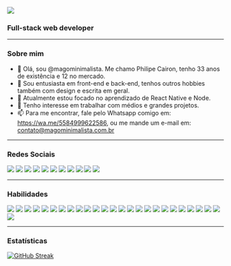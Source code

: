 ![](https://hits.seeyoufarm.com/api/count/incr/badge.svg?url=https%3A%2F%2Fgithub.com%2Fmagominimalista1212%2Fhit-counter)
### Full-stack web developer 

---

### Sobre mim

- 👋 Olá, sou @magominimalista. Me chamo Philipe Cairon, tenho 33 anos de existência e 12 no mercado.
- 👀 Sou entusiasta em front-end e back-end, tenhos outros hobbies também com design e escrita em geral.
- 🌱 Atualmente estou focado no aprendizado de React Native e Node.
- 💞️ Tenho interesse em trabalhar com médios e grandes projetos.
- 📫 Para me encontrar, fale pelo Whatsapp comigo em: https://wa.me/5584999622586, ou me mande um e-mail em: contato@magominimalista.com.br

---
### Redes Sociais
[![](https://img.shields.io/badge/dev.to-0A0A0A?style=for-the-badge&logo=devdotto&logoColor=white)](https://dev.to/magominimalista)
[![](https://img.shields.io/badge/Medium-12100E?style=for-the-badge&logo=medium&logoColor=white)](https://medium.com/@magominimalista)
[![](https://img.shields.io/badge/Codepen-000000?style=for-the-badge&logo=codepen&logoColor=white)](https://codepen.io/magominimalista)
[![](https://img.shields.io/badge/Vercel-000000?style=for-the-badge&logo=vercel&logoColor=white)](https://vercel.com/magominimalista)
[![](https://img.shields.io/badge/Netlify-00C7B7?style=for-the-badge&logo=netlify&logoColor=white)](https://app.netlify.com/teams/magominimalista/overview)
[![](https://img.shields.io/badge/Pinterest-%23E60023.svg?&style=for-the-badge&logo=Pinterest&logoColor=white)](https://br.pinterest.com/magominimalista/)
[![](https://img.shields.io/badge/-Behance-blue?style=for-the-badge&logo=behance&logoColor=white)](https://www.behance.net/magominimalista)
[![](https://img.shields.io/badge/Twitter-1DA1F2?style=for-the-badge&logo=twitter&logoColor=white)](https://twitter.com/magominimalista)
[![](https://img.shields.io/badge/Instagram-E4405F?style=for-the-badge&logo=instagram&logoColor=white)](https://www.instagram.com/magominimalista/)
[![](https://img.shields.io/badge/LinkedIn-0077B5?style=for-the-badge&logo=linkedin&logoColor=white)](https://www.linkedin.com/in/caironm/)
[![](https://img.shields.io/badge/WhatsApp-25D366?style=for-the-badge&logo=whatsapp&logoColor=white)](https://wa.me/5584999622586)

---
### Habilidades

![](https://img.shields.io/badge/HTML5-E34F26?style=for-the-badge&logo=html5&logoColor=white)
![](https://img.shields.io/badge/CSS3-1572B6?style=for-the-badge&logo=css3&logoColor=white)
![](https://img.shields.io/badge/Bootstrap-563D7C?style=for-the-badge&logo=bootstrap&logoColor=white)
![](https://img.shields.io/badge/Chakra--UI-319795?style=for-the-badge&logo=chakra-ui&logoColor=white)
![](https://img.shields.io/badge/Tailwind_CSS-38B2AC?style=for-the-badge&logo=tailwind-css&logoColor=white)
![](https://img.shields.io/badge/JavaScript-323330?style=for-the-badge&logo=javascript&logoColor=F7DF1E)
![](https://img.shields.io/badge/jQuery-0769AD?style=for-the-badge&logo=jquery&logoColor=white)
![](https://img.shields.io/badge/json-5E5C5C?style=for-the-badge&logo=json&logoColor=white)
![](https://img.shields.io/badge/PHP-777BB4?style=for-the-badge&logo=php&logoColor=white)
![](https://img.shields.io/badge/Composer-885630?style=for-the-badge&logo=Composer&logoColor=white)
![](https://img.shields.io/badge/Packagist-F28D1A?style=for-the-badge&logo=Packagist&logoColor=white)
![](https://img.shields.io/badge/JWT-000000?style=for-the-badge&logo=JSON%20web%20tokens&logoColor=white)
![](https://img.shields.io/badge/npm-CB3837?style=for-the-badge&logo=npm&logoColor=white)
![](https://img.shields.io/badge/Vite-B73BFE?style=for-the-badge&logo=vite&logoColor=FFD62E)
![](https://img.shields.io/badge/TypeScript-007ACC?style=for-the-badge&logo=typescript&logoColor=white)
![](https://img.shields.io/badge/Expo-1B1F23?style=for-the-badge&logo=expo&logoColor=white)
![](https://img.shields.io/badge/Jest-C21325?style=for-the-badge&logo=jest&logoColor=white)
![](https://img.shields.io/badge/Prisma-3982CE?style=for-the-badge&logo=Prisma&logoColor=white)
![](https://img.shields.io/badge/React-20232A?style=for-the-badge&logo=react&logoColor=61DAFB)
![](https://img.shields.io/badge/React_Native-20232A?style=for-the-badge&logo=react&logoColor=61DAFB)
![](https://img.shields.io/badge/Postman-FF6C37?style=for-the-badge&logo=Postman&logoColor=white)
![](https://img.shields.io/badge/Insomnia-5849be?style=for-the-badge&logo=Insomnia&logoColor=white)
![](https://img.shields.io/badge/Markdown-000000?style=for-the-badge&logo=markdown&logoColor=white)
![](https://img.shields.io/badge/MySQL-005C84?style=for-the-badge&logo=mysql&logoColor=white)
![](https://img.shields.io/badge/SQLite-07405E?style=for-the-badge&logo=sqlite&logoColor=white)
![](https://img.shields.io/badge/Google%20Analytics-E37400?style=for-the-badge&logo=google%20analytics&logoColor=white)

---
### Estatísticas

[![GitHub Streak](https://activity-graph.herokuapp.com/graph?username=magominimalista&theme=monokai)](https://git.io/streak-stats)
